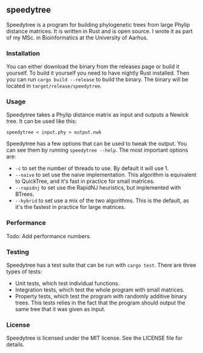 ## speedytree

Speedytree is a program for building phylogenetic trees from large Phylip distance matrices. It is written in Rust and is open source. I wrote it as part of my MSc. in Bioinformatics at the University of Aarhus.

### Installation
You can either download the binary from the releases page or build it yourself. To build it yourself you need to have nightly Rust installed. Then you can run `cargo build --release` to build the binary. The binary will be located in `target/release/speedytree`.

### Usage
Speedytree takes a Phylip distance matrix as input and outputs a Newick tree. It can be used like this:

```
speedytree < input.phy > output.nwk
```

Speedytree has a few options that can be used to tweak the output. You can see them by running `speedytree --help`. The most important options are:

- `-c` to set the number of threads to use. By default it will use 1.
- `--naive` to set use the naive implementation. This algorithm is equivalent to QuickTree, and it's fast in practice for small matrices. 
- `--rapidnj` to set use the RapidNJ heuristics, but implemented with BTrees. 
- `--hybrid` to set use a mix of the two algorithms. This is the default, as it's the fastest in practice for large matrices.

### Performance

Todo: Add performance numbers.

### Testing

Speedytree has a test suite that can be run with `cargo test`. There are three types of tests:

- Unit tests, which test individual functions.
- Integration tests, which test the whole program with small matrices.
- Property tests, which test the program with randomly additive binary trees. This tests relies in the fact that the program should output the same tree that it was given as input.

### License

Speedytree is licensed under the MIT license. See the LICENSE file for details.